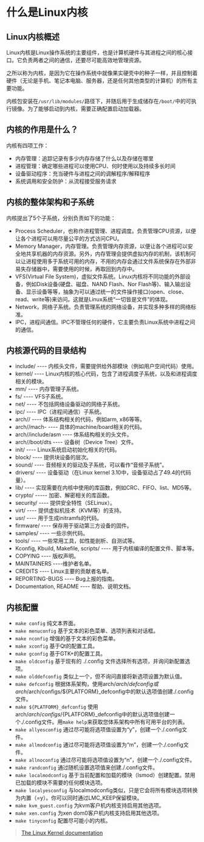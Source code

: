 # 什么是Linux内核

## Linux内核概述

Linux内核是Linux操作系统的主要组件，也是计算机硬件与其进程之间的核心接口。它负责两者之间的通信，还要尽可能高效地管理资源。

之所以称为内核，是因为它在操作系统中就像果实硬壳中的种子一样，并且控制着硬件（无论是手机、笔记本电脑、服务器，还是任何其他类型的计算机）的所有主要功能。

内核包安装在`/usr/lib/modules/`路径下，并随后用于生成储存在`/boot/`中的可执行镜像。为了能够启动到内核，需要正确配置启动加载器。

## 内核的作用是什么？

内核有四项工作：
- 内存管理：追踪记录有多少内存存储了什么以及存储在哪里
- 进程管理：确定哪些进程可以使用CPU、何时使用以及持续多长时间
- 设备驱动程序：充当硬件与进程之间的调解程序/解释程序
- 系统调用和安全防护：从流程接受服务请求

## 内核的整体架构和子系统

内核提出了5个子系统，分别负责如下的功能：
- Process Scheduler，也称作进程管理、进程调度。负责管理CPU资源，以便让各个进程可以用尽量公平的方式访问CPU。
- Memory Manager，内存管理。负责管理内存资源，以便让各个进程可以安全地共享机器的内存资源。另外，内存管理会提供虚拟内存的机制，该机制可以让进程使用多于系统可用的内存，不用的内存会通过文件系统保存在外部非易失存储器中，需要使用的时候，再取回到内存中。
- VFS(Virtual File System)，虚拟文件系统。Linux内核将不同功能的外部设备，例如Disk设备(硬盘、磁盘、NAND Flash、Nor Flash等)、输入输出设备、显示设备等等，抽象为可以通过统一的文件操作接口(open、close、read、write等)来访问。这就是Linux系统“一切皆是文件”的体现。
- Network，网络子系统。负责管理系统的网络设备，并实现多种多样的网络标准。
- IPC，进程间通信。IPC不管理任何的硬件，它主要负责Linux系统中进程之间的通信。

## 内核源代码的目录结构

- include/ ---- 内核头文件，需要提供给外部模块（例如用户空间代码）使用。
- kernel/ ---- Linux内核的核心代码，包含了进程调度子系统，以及和进程调度相关的模块。
- mm/ ---- 内存管理子系统。
- fs/ ---- VFS子系统。
- net/ ---- 不包括网络设备驱动的网络子系统。
- ipc/ ---- IPC（进程间通信）子系统。
- arch// ---- 体系结构相关的代码，例如arm, x86等等。
- arch//mach- ---- 具体的machine/board相关的代码。
- arch//include/asm ---- 体系结构相关的头文件。
- arch//boot/dts ---- 设备树（Device Tree）文件。
- init/ ---- Linux系统启动初始化相关的代码。
- block/ ---- 提供块设备的层次。
- sound/ ---- 音频相关的驱动及子系统，可以看作“音频子系统”。
- drivers/ ---- 设备驱动（在Linux kernel 3.10中，设备驱动占了49.4的代码量）。
- lib/ ---- 实现需要在内核中使用的库函数，例如CRC、FIFO、list、MD5等。
- crypto/ ----- 加密、解密相关的库函数。
- security/ ---- 提供安全特性（SELinux）。
- virt/ ---- 提供虚拟机技术（KVM等）的支持。
- usr/ ---- 用于生成initramfs的代码。
- firmware/ ---- 保存用于驱动第三方设备的固件。
- samples/ ---- 一些示例代码。
- tools/ ---- 一些常用工具，如性能剖析、自测试等。
- Kconfig, Kbuild, Makefile, scripts/ ---- 用于内核编译的配置文件、脚本等。
- COPYING ---- 版权声明。
- MAINTAINERS ----维护者名单。
- CREDITS ---- Linux主要的贡献者名单。
- REPORTING-BUGS ---- Bug上报的指南。
- Documentation, README ---- 帮助、说明文档。

## 内核配置

- `make config`       纯文本界面。
- `make menuconfig`   基于文本的彩色菜单、选项列表和对话框。
- `make nconfig`      增强的基于文本的彩色菜单。
- `make xconfig`      基于Qt的配置工具。
- `make gconfig`      基于GTK+的配置工具。
- `make oldconfig`    基于现有的 ./.config 文件选择所有选项，并询问新配置选项。
- `make olddefconfig` 类似上一个，但不询问直接将新选项设置为默认值。
- `make defconfig`    根据体系架构，使用arch/$arch/defconfig或arch/$arch/configs/${PLATFORM}_defconfig中的默认选项值创建./.config文件。
- `make ${PLATFORM}_defconfig` 使用arch/$arch/configs/${PLATFORM}_defconfig中的默认选项值创建一个./.config文件。用`make help`来获取您体系架构中所有可用平台的列表。
- `make allyesconfig` 通过尽可能将选项值设置为“y”，创建一个./.config文件。
- `make allmodconfig` 通过尽可能将选项值设置为“m”，创建一个./.config文件。
- `make allnoconfig`  通过尽可能将选项值设置为“n”，创建一个./.config文件。
- `make randconfig`   通过随机设置选项值来创建./.config文件。
- `make localmodconfig` 基于当前配置和加载的模块（lsmod）创建配置。禁用已加载的模块不需要的任何模块选项。
- `make localyesconfig` 与localmodconfig类似，只是它会将所有模块选项转换为内置（=y）。你可以同时通过LMC_KEEP保留模块。
- `make kvm_guest.config` 为kvm客户机内核支持启用其他选项。
- `make xen.config`   为xen dom0客户机内核支持启用其他选项。
- `make tinyconfig`   配置尽可能小的内核。


> [The Linux Kernel documentation](https://docs.kernel.org/index.html)